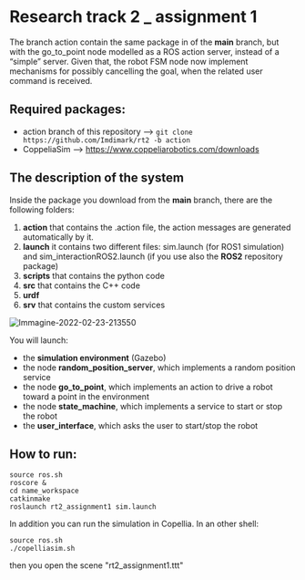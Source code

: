 # Research track 2 _ assignment 1

The branch action contain the same package in of the **main** branch, but with the go_to_point node modelled as
a ROS action server, instead of a “simple” server. 
Given that, the robot FSM node now implement mechanisms for possibly cancelling the goal,
when the related user command is received.

## Required packages:
* action branch of this repository --> ``` git clone https://github.com/Imdimark/rt2 -b action ```
* CoppeliaSim --> https://www.coppeliarobotics.com/downloads

## The description of the system
Inside the package you download from the **main** branch, there are the following folders:
1. **action** that contains the .action file, the action messages are generated automatically by it.
2. **launch** it contains two different files: sim.launch (for ROS1 simulation) and sim_interactionROS2.launch (if you use also the **ROS2** repository package)
3. **scripts** that contains the python code
4. **src** that contains the C++ code
5. **urdf** 
6. **srv** that contains the custom services

![Immagine-2022-02-23-213550](https://user-images.githubusercontent.com/78663960/155404294-9bd9a28f-3349-44f3-9810-2b8b5b29fa8d.jpg)

You will launch:
* the **simulation environment** (Gazebo)
* the node **random_position_server**, which implements a random position service
* the node **go_to_point**, which implements an action to drive a robot toward a point in the environment
* the node **state_machine**, which implements a service to start or stop the robot
* the **user_interface**, which asks the user to start/stop the robot



## How to run:

``` 
source ros.sh
roscore &
cd name_workspace
catkinmake
roslaunch rt2_assignment1 sim.launch
```

In addition you can run the simulation in Copellia.
In an other shell:
``` 
source ros.sh
./copelliasim.sh 
```
then you open the scene "rt2_assignment1.ttt"

